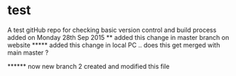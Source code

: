 # test
A test gitHub repo for checking basic version control and build process
added on Monday 28th Sep 2015
** added this change in master branch on website 
***** added this change in local PC .. does this get merged with main  master ? 

****** now new branch 2 created and modified this file 
